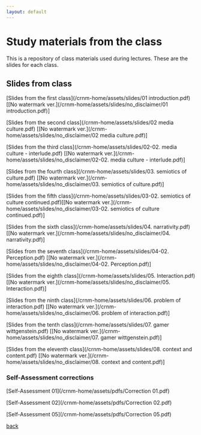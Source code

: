 ```yaml
---
layout: default
---
```


# Study materials from the class

This is a repository of class materials used during lectures. These are the slides for each class.

## Slides from class

[Slides from the first class](/crnm-home/assets/slides/01 introduction.pdf) [[No watermark ver.](/crnm-home/assets/slides/no_disclaimer/01 introduction.pdf)]

[Slides from the second class](/crnm-home/assets/slides/02 media culture.pdf) [[No watermark ver.](/crnm-home/assets/slides/no_disclaimer/02 media culture.pdf)]

[Slides from the third class](/crnm-home/assets/slides/02-02. media culture - interlude.pdf) [[No watermark ver.](/crnm-home/assets/slides/no_disclaimer/02-02. media culture - interlude.pdf)]


[Slides from the fourth class](/crnm-home/assets/slides/03. semiotics of culture.pdf) [[No watermark ver.](/crnm-home/assets/slides/no_disclaimer/03. semiotics of culture.pdf)]

[Slides from the fifth class](/crnm-home/assets/slides/03-02. semiotics of culture continued.pdf)[[No watermark ver.](/crnm-home/assets/slides/no_disclaimer/03-02. semiotics of culture continued.pdf)]

[Slides from the sixth class](/crnm-home/assets/slides/04. narrativity.pdf) [[No watermark ver.](/crnm-home/assets/slides/no_disclaimer/04. narrativity.pdf)]

[Slides from the seventh class](/crnm-home/assets/slides/04-02. Perception.pdf) [[No watermark ver.](/crnm-home/assets/slides/no_disclaimer/04-02. Perception.pdf)]

[Slides from the eighth class](/crnm-home/assets/slides/05. Interaction.pdf) [[No watermark ver.](/crnm-home/assets/slides/no_disclaimer/05. Interaction.pdf)]

[Slides from the ninth class](/crnm-home/assets/slides/06. problem of interaction.pdf) [[No watermark ver.](/crnm-home/assets/slides/no_disclaimer/06. problem of interaction.pdf)]

[Slides from the tenth class](/crnm-home/assets/slides/07. gamer wittgenstein.pdf) [[No watermark ver.](/crnm-home/assets/slides/no_disclaimer/07. gamer wittgenstein.pdf)]

[Slides from the eleventh class](/crnm-home/assets/slides/08. context and content.pdf) [[No watermark ver.](/crnm-home/assets/slides/no_disclaimer/08. context and content.pdf)]




### Self-Assessment corrections

[Self-Assessment 01](/crnm-home/assets/pdfs/Correction 01.pdf)

[Self-Assessment 02](/crnm-home/assets/pdfs/Correction 02.pdf)

[Self-Assessment 05](/crnm-home/assets/pdfs/Correction 05.pdf)


[back](./)
